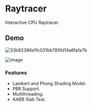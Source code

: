 # Raytracer
Interactive CPU Raytracer.


## Demo


![33b92386e1fc031bb785fd14a6fafa7b](https://github.com/N3VIN/Raytracer/assets/90082162/23159b0c-1137-45ac-b569-6b096c2734ad)

![image](https://github.com/N3VIN/Raytracer/assets/90082162/f90520e0-484a-4c7a-9301-d39359cd7226)


### Features
- Lambert and Phong Shading Model.
- PBR Support.
- Multithreading.
- AABB Slab Test.
